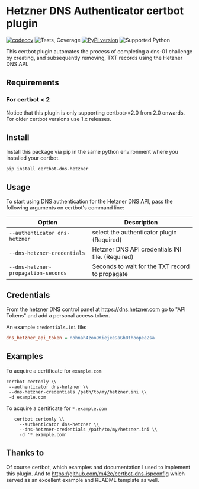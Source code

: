 # Hetzner DNS Authenticator certbot plugin
[![codecov](https://codecov.io/gh/ctrlaltcoop/certbot-dns-hetzner/branch/master/graph/badge.svg)](https://codecov.io/gh/ctrlaltcoop/certbot-dns-hetzner)
![Tests, Coverage](https://github.com/ctrlaltcoop/certbot-dns-hetzner/workflows/Tests,%20Coverage/badge.svg?branch=master)
[![PyPI version](https://badge.fury.io/py/certbot-dns-hetzner.svg)](https://badge.fury.io/py/certbot-dns-hetzner)
![Supported Python](https://img.shields.io/pypi/pyversions/certbot-dns-hetzner)

This certbot plugin automates the process of
completing a dns-01 challenge by creating, and
subsequently removing, TXT records using the Hetzner DNS API.

## Requirements

### For certbot < 2

Notice that this plugin is only supporting certbot>=2.0 from 2.0 onwards. For older certbot versions use 1.x releases.

## Install

Install this package via pip in the same python environment where you installed your certbot.

```
pip install certbot-dns-hetzner
```

## Usage

To start using DNS authentication for the Hetzner DNS API, pass the following arguments on certbot's command line:

| Option                                                     | Description                                      |
|------------------------------------------------------------|--------------------------------------------------|
| `--authenticator dns-hetzner`                              | select the authenticator plugin (Required)       |
| `--dns-hetzner-credentials`                                | Hetzner DNS API credentials INI file. (Required) |
| `--dns-hetzner-propagation-seconds`                        | Seconds to wait for the TXT record to propagate  |

## Credentials


From the hetzner DNS control panel at https://dns.hetzner.com go to "API Tokens" and add a personal access token.

An example ``credentials.ini`` file:

```ini
dns_hetzner_api_token = nohnah4zoo9Kiejee9aGh0thoopee2sa
```
## Examples
To acquire a certificate for `example.com`
```shell script
certbot certonly \\
 --authenticator dns-hetzner \\
 --dns-hetzner-credentials /path/to/my/hetzner.ini \\
 -d example.com
```

To acquire a certificate for ``*.example.com``
```shell script
   certbot certonly \\
     --authenticator dns-hetzner \\
     --dns-hetzner-credentials /path/to/my/hetzner.ini \\
     -d '*.example.com'
```
     
## Thanks to

Of course certbot, which examples and documentation I used to implement this plugin. And to https://github.com/m42e/certbot-dns-ispconfig which served as an excellent example and README template as well.

